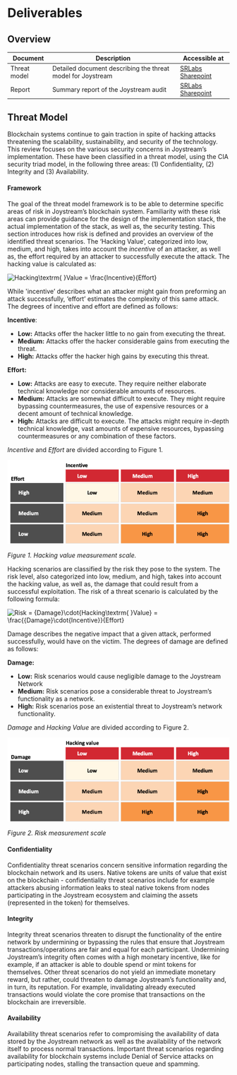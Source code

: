 # Deliverables

## Overview

| Document          | Description   | Accessible at |
| ---------------   | ------------- | ------------- |
| Threat model| Detailed document describing the threat model for Joystream| [SRLabs Sharepoint](https://securityresearchlabs.sharepoint.com/:x:/s/Joystream/Ed53-ZkfyF5PrS1PHi9JhmAB3jbk4373Mk-0au0GPmdrkQ?e=DTHttS) |
| Report| Summary report of the Joystream audit | [SRLabs Sharepoint](https://securityresearchlabs.sharepoint.com/:b:/s/Joystream/EQRCouqBXfBBg4Ezid8Q57kBstT0m0psaTNY4BJs9T8hOg?e=StHgzu) |

## Threat Model

Blockchain systems continue to gain traction in spite of hacking attacks threatening the scalability, sustainability, and security of the technology. This review focuses on the various security concerns in Joystream’s implementation. These have been classified in a threat model, using the CIA security triad model, in the following three areas: (1) Confidentiality, (2) Integrity and (3) Availability.

#### Framework

The goal of the threat model framework is to be able to determine specific areas of risk in Joystream’s blockchain system. Familiarity with these risk areas can provide guidance for the design of the implementation stack, the actual implementation of the stack, as well as, the security testing. This section introduces how risk is defined and provides an overview of the identified threat scenarios.
The ‘Hacking Value’, categorized into low, medium, and high, takes into account the *incentive* of an attacker, as well as, the effort required by an attacker to successfully execute the attack. The hacking value is calculated as: 

![Hacking\textrm{ }Value = \frac{Incentive}{Effort}](https://latex.codecogs.com/svg.latex?Hacking%5Ctextrm{%20}Value%3D%5Cfrac{Incentive}{Effort})

While 'incentive’ describes what an attacker might gain from preforming an attack successfully, ‘effort’ estimates the complexity of this same attack. The degrees of incentive and effort are defined as follows:

**Incentive**:
* **Low:** Attacks offer the hacker little to no gain from executing the threat. 
* **Medium:** Attacks offer the hacker considerable gains from executing the threat. 
* **High:** Attacks offer the hacker high gains by executing this threat.

**Effort:**
* **Low:** Attacks are easy to execute. They require neither elaborate technical knowledge nor considerable amounts of resources.
* **Medium:** Attacks are somewhat difficult to execute. They might require bypassing countermeasures, the use of expensive resources or a decent amount of technical knowledge.
* **High:** Attacks are difficult to execute. The attacks might require in-depth technical knowledge, vast amounts of expensive resources, bypassing countermeasures or any combination of these factors.

*Incentive* and *Effort* are divided according to Figure 1.

![hacking_value_measurement_scale](../x-resources/SRL-hacking_value_measurement_scale.png)

*Figure 1. Hacking value measurement scale.*

Hacking scenarios are classified by the risk they pose to the system. The risk level, also categorized into low, medium, and high, takes into account the hacking value, as well as, the damage that could result from a successful exploitation.
The risk of a threat scenario is calculated by the following formula:

![Risk = {Damage}\cdot{Hacking\textrm{ }Value} = \frac{{Damage}\cdot{Incentive}}{Effort}](https://latex.codecogs.com/svg.latex?Risk%3D{Damage}%5Ccdot{Hacking%5Ctextrm{%20}Value}%3D%5Cfrac{{Damage}%5Ccdot{Incentive}}{Effort})

Damage describes the negative impact that a given attack, performed successfully, would have on the victim. The degrees of damage are defined as follows:

**Damage:**
* **Low:** Risk scenarios would cause negligible damage to the Joystream Network
* **Medium:** Risk scenarios pose a considerable threat to Joystream’s functionality as a network.
* **High:** Risk scenarios pose an existential threat to Joystream’s network functionality.

*Damage* and *Hacking Value* are divided according to Figure 2.

![risk_measurement_scale](../x-resources/SRL-risk_measurement_scale.png)

*Figure 2. Risk measurement scale*

#### Confidentiality

Confidentiality threat scenarios concern sensitive information regarding the blockchain network and its users. Native tokens are units of value that exist on the blockchain - confidentiality threat scenarios include for example attackers abusing information leaks to steal native tokens from nodes participating in the Joystream ecosystem and claiming the assets (represented in the token) for themselves. 

#### Integrity

Integrity threat scenarios threaten to disrupt the functionality of the entire network by undermining or bypassing the rules that ensure that Joystream transactions/operations are fair and equal for each participant. Undermining Joystream’s integrity often comes with a high monetary incentive, like for example, if an attacker is able to double spend or mint tokens for themselves. Other threat scenarios do not yield an immediate monetary reward, but rather, could threaten to damage Joystream’s functionality and, in turn, its reputation. For example, invalidating already executed transactions would violate the core promise that transactions on the blockchain are irreversible. 

#### Availability

Availability threat scenarios refer to compromising the availability of data stored by the Joystream network as well as the availability of the network itself to process normal transactions. Important threat scenarios regarding availability for blockchain systems include Denial of Service attacks on participating nodes, stalling the transaction queue and spamming.
